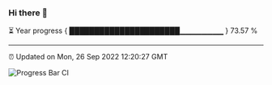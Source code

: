 ### Hi there 👋

⏳ Year progress { ██████████████████████▁▁▁▁▁▁▁▁ } 73.57 %

---

⏰ Updated on Mon, 26 Sep 2022 12:20:27 GMT

![Progress Bar CI](https://github.com/Shyam-Makwana/GitHub-Actions-Demo/workflows/Progress%20Bar%20CI/badge.svg)

